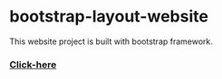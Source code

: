 # bootstrap-layout-website
This website project is built with bootstrap framework.

### [Click-here](https://theroughcoder.github.io/bootstrap-layout-website/)
